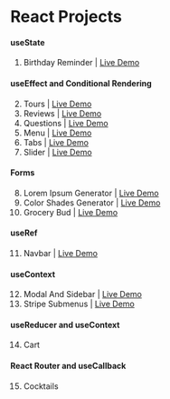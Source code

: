 # React Projects

#### useState

1. Birthday Reminder | [Live Demo](https://react-projects-1-birthday-reminder.netlify.app/)

#### useEffect and Conditional Rendering

2. Tours | [Live Demo](https://react-projects-2-tours.netlify.app/)
3. Reviews | [Live Demo](https://react-projects-3-reviews.netlify.app/)
4. Questions | [Live Demo](https://react-projects-4-accordion.netlify.app/)
5. Menu | [Live Demo](https://react-projects-5-menu.netlify.app/)
6. Tabs | [Live Demo](https://react-projects-6-tabs.netlify.app/)
7. Slider | [Live Demo](https://react-projects-7-slider.netlify.app/)

#### Forms

8. Lorem Ipsum Generator | [Live Demo](https://react-projects-8-lorem-ipsum-generator.netlify.app/)
9. Color Shades Generator | [Live Demo](https://react-projects-9-color-generator.netlify.app/)
10. Grocery Bud | [Live Demo](https://react-projects-10-grocery-bud.netlify.app/)

#### useRef

11. Navbar | [Live Demo](https://react-projects-11-navbar.netlify.app/)

#### useContext

12. Modal And Sidebar | [Live Demo](https://react-projects-12-sidebar-modal.netlify.app/)
13. Stripe Submenus | [Live Demo](https://react-projects-13-stripe-submenus.netlify.app/)

#### useReducer and useContext

14. Cart

#### React Router and useCallback

15. Cocktails
